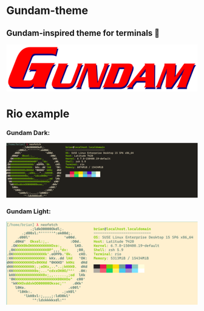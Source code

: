 # Gundam-theme
## Gundam-inspired theme for terminals :robot:

<img src=./photos/Gundam_serpentine.png>


# Rio example 
### Gundam Dark:
<img src=./photos/2024-03-26_16-07.png>

### Gundam Light:
<img src=./photos/2024-03-26_16-16.png>
